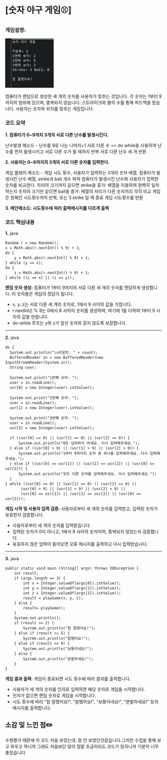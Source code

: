 
# [숫자 야구 게임⚾]

### 게임설명: 
![숫자야구게임_1](https://github.com/junhee23314/java/blob/main/%EC%88%AB%EC%9E%90%20%EC%95%BC%EA%B5%AC%20%EA%B2%8C%EC%9E%84/%EC%88%AB%EC%9E%90%EC%95%BC%EA%B5%AC%EA%B2%8C%EC%9E%84%EC%9D%B4%EB%AF%B8%EC%A7%80_1.png)

컴퓨터가 랜덤으로 생성한 세 개의 숫자를 사용자가 맞추는 것입니다. 각 숫자는 1부터 9까지의 범위에 있으며, 중복되지 않습니다. 
스트라이크와 볼의 수를 통해 피드백을 받습니다. 사용자는 숫자와 위치를 맞추는 게임입니다.


### 코드 요약
__1. 컴퓨터가 0~9까지 3개의 서로 다른 난수를 발생시킨다.__  
 
 난수발생 메소드 - 난수를 9로 나눈 나머지+1
 서로 다른 수 => do while을 사용하여 난수를 먼저 발생시키고 서로 다른 수가 될 때까지 반복
 서로 다른 난수 세 개 반환

__2. 사용자는 0~9까지의 3개의 서로 다른 숫자를 입력한다.__
 
 게임 플레이 메소드 - 게임 시도 횟수, 사용자가 입력하는 3개의 숫자 배열, 컴퓨터가 발생시킨 난수 배열, strike과 ball 개수 파악
 컴퓨터가 발생시킨 난수와 사용자가 입력한 숫자를 비교한다.
 자리의 크기까지 같으면 strike을 증가: 배열을 이용하여 완벽히 일치하는지
  숫자의 크기만 같으면 ball을 증가: 배열의 자리가 다른 숫자끼리 각각 비교
 게임은 정해진 시도횟수까지 반복, 또는 3 strike 일 때  종료
 게임 시도횟수를 반환

__3. 메인메소드: 시도횟수에 따라 출력메시지를 다르게 출력__

### 코드 핵심내용

**1.** java
```
Random r = new Random();
x = Math.abs(r.nextInt() % 9) + 1;
do {
    y = Math.abs(r.nextInt() % 9) + 1;
} while (y == x);
do {
    z = Math.abs(r.nextInt() % 9) + 1;
} while ((z == x) || (z == y));

```
**랜덤 숫자 생성:**
컴퓨터가 1부터 9까지의 서로 다른 세 개의 숫자를 랜덤하게 생성합니다. 이 숫자들은 게임의 정답이 됩니다.

- x, y, z는 서로 다른 세 개의 숫자로, 1에서 9 사이의 값을 가집니다.
- r.nextInt() % 9는 0에서 8 사이의 숫자를 생성하며, 여기에 1을 더하여 1부터 9 사이의 값을 만듭니다.
- do-while 루프는 y와 z가 앞선 숫자와 같지 않도록 보장합니다.
---
  **2.** java
  ```
  do {
    System.out.println("\n카운트: " + count);
    BufferedReader in = new BufferedReader(new InputStreamReader(System.in));
    String user;

    System.out.print("1번째 숫자: ");
    user = in.readLine();
    usr[0] = new Integer(user).intValue();

    System.out.print("2번째 숫자: ");
    user = in.readLine();
    usr[1] = new Integer(user).intValue();

    System.out.print("3번째 숫자: ");
    user = in.readLine();
    usr[2] = new Integer(user).intValue();

    if ((usr[0] == 0) || (usr[1] == 0) || (usr[2] == 0)) {
        System.out.println("0은 입력하지 마세요. 다시 입력해주세요.");
    } else if ((usr[0] > 9) || (usr[1] > 9) || (usr[2] > 9)) {
        System.out.println("1부터 9까지의 숫자 중 하나를 입력해주세요. 다시 입력해주세요.");
    } else if ((usr[0] == usr[1]) || (usr[1] == usr[2]) || (usr[0] == usr[2])) {
        System.out.println("모두 다른 숫자를 입력해주세요. 다시 입력해주세요.");
    }
  } while ((usr[0] == 0) || (usr[1] == 0) || (usr[2] == 0) ||
         (usr[0] > 9) || (usr[1] > 9) || (usr[2] > 9) ||
         (usr[0] == usr[1]) || (usr[1] == usr[2]) || (usr[0] == usr[2]));

  ```
**게임 시작 및 사용자 입력 검증:**
사용자로부터 세 개의 숫자를 입력받고, 입력된 숫자가 유효한지 검증합니다.

- 사용자로부터 세 개의 숫자를 입력받습니다.
- 입력된 숫자가 0이 아니고, 1에서 9 사이의 숫자이며, 중복되지 않았는지 검증합니다.
- 유효하지 않은 입력이 들어오면 오류 메시지를 출력하고 다시 입력받습니다.
---
**3.** java
```
public static void main (String[] args) throws IOException {
    int result;
    if (args.length == 3) {
        int x = Integer.valueOf(args[0]).intValue();
        int y = Integer.valueOf(args[1]).intValue();
        int z = Integer.valueOf(args[2]).intValue();
        result = playGame(x, y, z);
    } else {
        result= playGame();
    }
    System.out.println();
    if (result >= 2) {
        System.out.println("참 잘했어요!");
    } else if (result >= 5) {
        System.out.println("잘했어요!");
    } else if (result >= 9) {
        System.out.println("보통이네요!");
    } else {
        System.out.println("분발하세요!");
    }
}

```
**게임 결과 출력:**
게임이 종료되면 시도 횟수에 따라 결과를 출력합니다.

- 사용자가 세 개의 숫자를 인자로 입력하면 해당 숫자로 게임을 시작합니다.
- 인자가 없으면 랜덤 숫자로 게임을 시작합니다.
- 시도 횟수에 따라 "참 잘했어요!", "잘했어요!", "보통이네요!", "분발하세요!" 등의 메시지를 출력합니다.

## 소감 및 느낀 점✏️
수행평가 때문에 이 코드 처음 보았는데,
잘 안 보였던것같습니다.그치만 수업을 통해 보고 외우고 하니까
그래도 처음보단 많이 정말 조금이라도 코드가 읽히니까
기분이 너무 좋았습니다 


